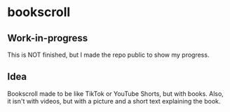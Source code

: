 # bookscroll

## Work-in-progress

This is NOT finished, but I made the repo public to show my progress.

## Idea

Bookscroll made to be like TikTok or YouTube Shorts, but with books. Also, it isn't with videos, but with a picture and a short text explaining the book.
